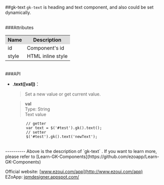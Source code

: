 ##gk-text
`gk-text` is heading and text component, and also could be set dynamically.

<br/>
###Attributes
<table>

<tr>
<th style="background:#ddd;">Name</th>
<th style="background:#ddd;">Description</th>
</tr>

<tr>
<td>id</td>
<td>Component's id</td>
</tr>

<tr>
<td>style</td>
<td>HTML inline style</td>
</tr>

</table>

<br/>
###API

- **.text([val])**：  
  	> Set a new value or get current value. 

    > **val**  
      Type: String  
      Text value

            // getter
            var text = $('#test').gk().text();
            // setter
            $('#test').gk().text('newText');

<br/>
----------
Above is the description of `gk-text` .  If you want to learn more, please refer to [Learn-GK-Components](https://github.com/ezoapp/Learn-GK-Components)  

Official website: [www.ezoui.com/app](http://www.ezoui.com/app)  
EZoApp: [jqmdesigner.appspot.com/](http://jqmdesigner.appspot.com/)



